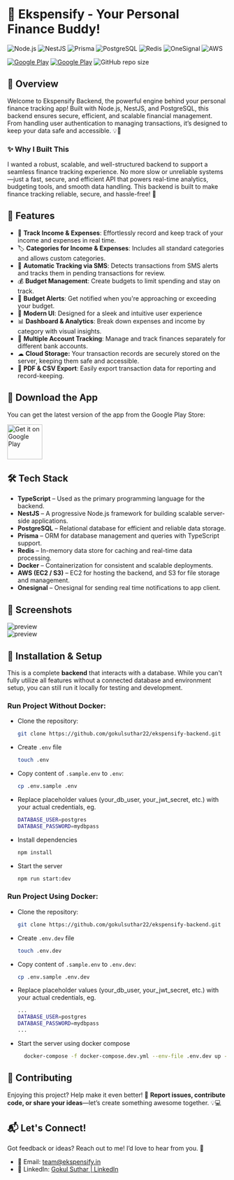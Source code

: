 # 🎉 Ekspensify - Your Personal Finance Buddy!

![Node.js](https://img.shields.io/badge/Node.js-%23339933.svg?style=for-the-badge&logo=node.js&logoColor=white) ![NestJS](https://img.shields.io/badge/NestJS-%23E0234E.svg?style=for-the-badge&logo=nestjs&logoColor=white) ![Prisma](https://img.shields.io/badge/Prisma-%23000000.svg?style=for-the-badge&logo=prisma&logoColor=white) ![PostgreSQL](https://img.shields.io/badge/PostgreSQL-%23336791.svg?style=for-the-badge&logo=postgresql&logoColor=white) ![Redis](https://img.shields.io/badge/Redis-%23DC382D.svg?style=for-the-badge&logo=redis&logoColor=white) ![OneSignal](https://img.shields.io/badge/OneSignal-%23FF0000.svg?style=for-the-badge&logo=onesignal&logoColor=white) ![AWS](https://img.shields.io/badge/AWS-%23FF9900.svg?style=for-the-badge&logo=amazon-aws&logoColor=white)

[![Google Play](https://img.shields.io/endpoint?color=green&logo=google-play&url=https%3A%2F%2Fplay.cuzi.workers.dev%2Fplay%3Fi%3Dcom.ekspensify.app%26l%3DGoogle%2520Play%26m%3Dv%24version)](https://play.google.com/store/apps/details?id=com.ekspensify.app)
[![Google Play](https://img.shields.io/endpoint?color=green&logo=google-play&url=https%3A%2F%2Fplay.cuzi.workers.dev%2Fplay%3Fi%3Dcom.ekspensify.app%26l%3Ddownloads%26m%3D%24totalinstalls)](https://play.google.com/store/apps/details?id=com.ekspensify.app)
![GitHub repo size](https://img.shields.io/github/repo-size/gokulsuthar22/ekspensify-backend.svg?logo=github)

## **🚀 Overview**

Welcome to Ekspensify Backend, the powerful engine behind your personal finance tracking app! Built with Node.js, NestJS, and PostgreSQL, this backend ensures secure, efficient, and scalable financial management. From handling user authentication to managing transactions, it’s designed to keep your data safe and accessible. 💡🔐

### **✨ Why I Built This**

I wanted a robust, scalable, and well-structured backend to support a seamless finance tracking experience. No more slow or unreliable systems—just a fast, secure, and efficient API that powers real-time analytics, budgeting tools, and smooth data handling. This backend is built to make finance tracking reliable, secure, and hassle-free! 🚀

## **🌟 Features**

- 📌 **Track Income & Expenses**: Effortlessly record and keep track of your income and expenses in real time.
- 🏷 **Categories for Income & Expenses**: Includes all standard categories and allows custom categories.
- 📩 **Automatic Tracking via SMS**: Detects transactions from SMS alerts and tracks them in pending transactions for review.
- 💰 **Budget Management**: Create budgets to limit spending and stay on track.
- 🔔 **Budget Alerts**: Get notified when you're approaching or exceeding your budget.
- 🎨 **Modern UI**: Designed for a sleek and intuitive user experience
- 📊 **Dashboard & Analytics**: Break down expenses and income by category with visual insights.
- 🏦 **Multiple Account Tracking**: Manage and track finances separately for different bank accounts.
- ☁ **Cloud Storage:** Your transaction records are securely stored on the server, keeping them safe and accessible.
- 📄 **PDF & CSV Export**: Easily export transaction data for reporting and record-keeping.

## **🎉 Download the App**

You can get the latest version of the app from the Google Play Store:

[<img src="https://play.google.com/intl/en_us/badges/static/images/badges/en_badge_web_generic.png" alt="Get it on Google Play" height="80"/>](https://play.google.com/store/apps/details?id=com.memeusix.ekspensify)

## **🛠 Tech Stack**

- **TypeScript** – Used as the primary programming language for the backend.
- **NestJS** – A progressive Node.js framework for building scalable server-side applications.
- **PostgreSQL** – Relational database for efficient and reliable data storage.
- **Prisma** – ORM for database management and queries with TypeScript support.
- **Redis** – In-memory data store for caching and real-time data processing.
- **Docker** – Containerization for consistent and scalable deployments.
- **AWS (EC2 / S3)** – EC2 for hosting the backend, and S3 for file storage and management.
- **Onesignal** – Onesignal for sending real time notifications to app client.

## **📸 Screenshots**

<img src="https://ekspensify-aws-bucket.s3.ap-south-1.amazonaws.com/Feature+graphic.png" alt="preview"/>

<br/>

<img src="https://ekspensify-aws-bucket.s3.ap-south-1.amazonaws.com/Feature+graphic-1.png" alt="preview"/>

## **🔧 Installation & Setup**

This is a complete **backend** that interacts with a database. While you can't fully utilize all features without a connected database and environment setup, you can still run it locally for testing and development.

### Run Project Without Docker:

- Clone the repository:

  ```bash
  git clone https://github.com/gokulsuthar22/ekspensify-backend.git
  ```

- Create `.env` file

  ```bash
  touch .env
  ```

- Copy content of `.sample.env` to `.env`:

  ```bash
  cp .env.sample .env
  ```

- Replace placeholder values (your_db_user, your_jwt_secret, etc.) with your actual credentials, eg.

  ```bash
  DATABASE_USER=postgres
  DATABASE_PASSWORD=mydbpass
  ```

- Install dependencies

  ```bash
  npm install
  ```

- Start the server

  ```bash
  npm run start:dev
  ```

### Run Project Using Docker:

- Clone the repository:

  ```bash
  git clone https://github.com/gokulsuthar22/ekspensify-backend.git
  ```

- Create `.env.dev` file

  ```bash
  touch .env.dev
  ```

- Copy content of `.sample.env` to `.env.dev`:

  ```bash
  cp .env.sample .env.dev
  ```

- Replace placeholder values (your_db_user, your_jwt_secret, etc.) with your actual credentials, eg.

  ```bash
  ...
  DATABASE_USER=postgres
  DATABASE_PASSWORD=mydbpass
  ...
  ```

- Start the server using docker compose

  ```bash
    docker-compose -f docker-compose.dev.yml --env-file .env.dev up --build
  ```

## **🤝 Contributing**

Enjoying this project? Help make it even better! 🚀 **Report issues, contribute code, or share your ideas**—let’s create something awesome together. 💡💻

## **📬 Let's Connect!**

Got feedback or ideas? Reach out to me! I’d love to hear from you. 🎉

- 📧 Email: team@ekspensify.in
- 💼 LinkedIn: [Gokul Suthar | LinkedIn](https://www.linkedin.com/in/gokulsuthar22/)
